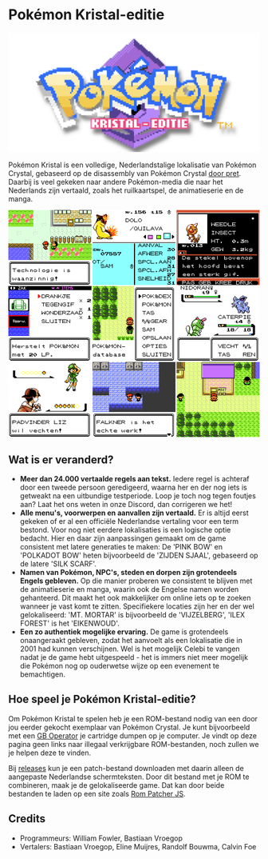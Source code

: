 # Pokémon Kristal-editie

![image](https://github.com/basvroegop/pokecrystal-nl/blob/master/logo-github.png)

Pokémon Kristal is een volledige, Nederlandstalige lokalisatie van Pokémon Crystal, gebaseerd op de disassembly van Pokémon Crystal [door pret](https://github.com/pret/pokecrystal). Daarbij is veel gekeken naar andere Pokémon-media die naar het Nederlands zijn vertaald, zoals het ruilkaartspel, de animatieserie en de manga. 

![image](https://github.com/basvroegop/pokecrystal-nl/blob/master/screenshots-github.png)

## Wat is er veranderd?

- **Meer dan 24.000 vertaalde regels aan tekst.** Iedere regel is achteraf door een tweede persoon geredigeerd, waarna her en der nog iets is getweakt na een uitbundige testperiode. Loop je toch nog tegen foutjes aan? Laat het ons weten in onze Discord, dan corrigeren we het!
- **Alle menu's, voorwerpen en aanvallen zijn vertaald.** Er is altijd eerst gekeken of er al een officiële Nederlandse vertaling voor een term bestond. Voor nog niet eerdere lokalisaties is een logische optie bedacht. Hier en daar zijn aanpassingen gemaakt om de game consistent met latere generaties te maken: De 'PINK BOW' en 'POLKADOT  BOW' heten bijvoorbeeld de 'ZIJDEN SJAAL', gebaseerd op de latere 'SILK SCARF'. 
- **Namen van Pokémon, NPC's, steden en dorpen zijn grotendeels Engels gebleven.** Op die manier proberen we consistent te blijven met de animatieserie en manga, waarin ook de Engelse namen worden gehanteerd. Dit maakt het ook makkelijker om online iets op te zoeken wanneer je vast komt te zitten. Specifiekere locaties zijn her en der wel gelokaliseerd: 'MT. MORTAR' is bijvoorbeeld de 'VIJZELBERG', 'ILEX FOREST' is het 'EIKENWOUD'.
- **Een zo authentiek mogelijke ervaring.** De game is grotendeels onaangeraakt gebleven, zodat het aanvoelt als een lokalisatie die in 2001 had kunnen verschijnen. Wel is het mogelijk Celebi te vangen nadat je de game hebt uitgespeeld - het is immers niet meer mogelijk die Pokémon nog op ouderwetse wijze op een evenement te bemachtigen.


## Hoe speel je Pokémon Kristal-editie?

Om Pokémon Kristal te spelen heb je een ROM-bestand nodig van een door jou eerder gekocht exemplaar van Pokémon Crystal. Je kunt bijvoorbeeld met een [GB Operator](https://www.epilogue.co/product/gb-operator) je cartridge dumpen op je computer. Je vindt op deze pagina geen links naar illegaal verkrijgbare ROM-bestanden, noch zullen we je helpen deze te vinden.

Bij [releases](https://github.com/wfowler1/pokecrystal-nl/releases) kun je een patch-bestand downloaden met daarin alleen de aangepaste Nederlandse schermteksten. Door dit bestand met je ROM te combineren, maak je de gelokaliseerde game. Dat kan door beide bestanden te laden op een site zoals [Rom Patcher JS](https://www.marcrobledo.com/RomPatcher.js/).

## Credits

- Programmeurs: William Fowler, Bastiaan Vroegop
- Vertalers: Bastiaan Vroegop, Eline Muijres, Randolf Bouwma, Calvin Foe